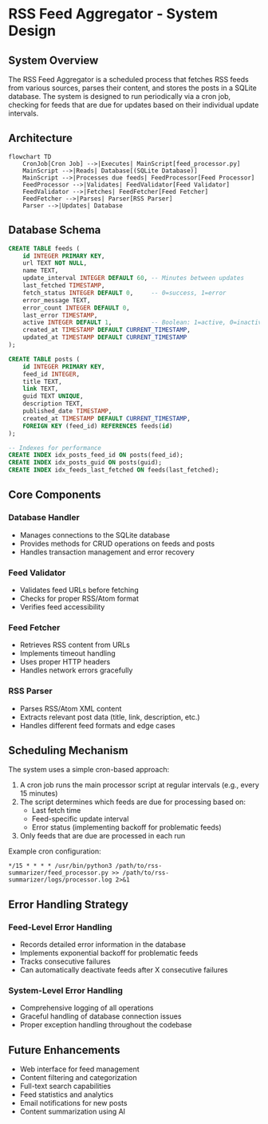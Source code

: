 # RSS Feed Aggregator - System Design

## System Overview
The RSS Feed Aggregator is a scheduled process that fetches RSS feeds from various sources, parses their content, and stores the posts in a SQLite database. The system is designed to run periodically via a cron job, checking for feeds that are due for updates based on their individual update intervals.

## Architecture

```mermaid
flowchart TD
    CronJob[Cron Job] -->|Executes| MainScript[feed_processor.py]
    MainScript -->|Reads| Database[(SQLite Database)]
    MainScript -->|Processes due feeds| FeedProcessor[Feed Processor]
    FeedProcessor -->|Validates| FeedValidator[Feed Validator]
    FeedValidator -->|Fetches| FeedFetcher[Feed Fetcher]
    FeedFetcher -->|Parses| Parser[RSS Parser]
    Parser -->|Updates| Database
```

## Database Schema

```sql
CREATE TABLE feeds (
    id INTEGER PRIMARY KEY,
    url TEXT NOT NULL,
    name TEXT,
    update_interval INTEGER DEFAULT 60, -- Minutes between updates
    last_fetched TIMESTAMP,
    fetch_status INTEGER DEFAULT 0,     -- 0=success, 1=error
    error_message TEXT,
    error_count INTEGER DEFAULT 0,
    last_error TIMESTAMP,
    active INTEGER DEFAULT 1,           -- Boolean: 1=active, 0=inactive
    created_at TIMESTAMP DEFAULT CURRENT_TIMESTAMP,
    updated_at TIMESTAMP DEFAULT CURRENT_TIMESTAMP
);

CREATE TABLE posts (
    id INTEGER PRIMARY KEY,
    feed_id INTEGER,
    title TEXT,
    link TEXT,
    guid TEXT UNIQUE,
    description TEXT,
    published_date TIMESTAMP,
    created_at TIMESTAMP DEFAULT CURRENT_TIMESTAMP,
    FOREIGN KEY (feed_id) REFERENCES feeds(id)
);

-- Indexes for performance
CREATE INDEX idx_posts_feed_id ON posts(feed_id);
CREATE INDEX idx_posts_guid ON posts(guid);
CREATE INDEX idx_feeds_last_fetched ON feeds(last_fetched);
```

## Core Components

### Database Handler
- Manages connections to the SQLite database
- Provides methods for CRUD operations on feeds and posts
- Handles transaction management and error recovery

### Feed Validator
- Validates feed URLs before fetching
- Checks for proper RSS/Atom format
- Verifies feed accessibility

### Feed Fetcher
- Retrieves RSS content from URLs
- Implements timeout handling
- Uses proper HTTP headers
- Handles network errors gracefully

### RSS Parser
- Parses RSS/Atom XML content
- Extracts relevant post data (title, link, description, etc.)
- Handles different feed formats and edge cases

## Scheduling Mechanism
The system uses a simple cron-based approach:

1. A cron job runs the main processor script at regular intervals (e.g., every 15 minutes)
2. The script determines which feeds are due for processing based on:
   - Last fetch time
   - Feed-specific update interval
   - Error status (implementing backoff for problematic feeds)
3. Only feeds that are due are processed in each run

Example cron configuration:
```
*/15 * * * * /usr/bin/python3 /path/to/rss-summarizer/feed_processor.py >> /path/to/rss-summarizer/logs/processor.log 2>&1
```

## Error Handling Strategy

### Feed-Level Error Handling
- Records detailed error information in the database
- Implements exponential backoff for problematic feeds
- Tracks consecutive failures
- Can automatically deactivate feeds after X consecutive failures

### System-Level Error Handling
- Comprehensive logging of all operations
- Graceful handling of database connection issues
- Proper exception handling throughout the codebase

## Future Enhancements
- Web interface for feed management
- Content filtering and categorization
- Full-text search capabilities
- Feed statistics and analytics
- Email notifications for new posts
- Content summarization using AI
